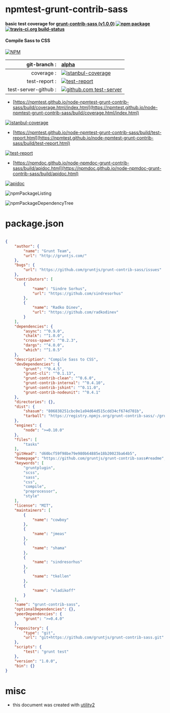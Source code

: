 # npmtest-grunt-contrib-sass

#### basic test coverage for  [grunt-contrib-sass (v1.0.0)](https://github.com/gruntjs/grunt-contrib-sass#readme)  [![npm package](https://img.shields.io/npm/v/npmtest-grunt-contrib-sass.svg?style=flat-square)](https://www.npmjs.org/package/npmtest-grunt-contrib-sass) [![travis-ci.org build-status](https://api.travis-ci.org/npmtest/node-npmtest-grunt-contrib-sass.svg)](https://travis-ci.org/npmtest/node-npmtest-grunt-contrib-sass)

#### Compile Sass to CSS

[![NPM](https://nodei.co/npm/grunt-contrib-sass.png?downloads=true&downloadRank=true&stars=true)](https://www.npmjs.com/package/grunt-contrib-sass)

| git-branch : | [alpha](https://github.com/npmtest/node-npmtest-grunt-contrib-sass/tree/alpha)|
|--:|:--|
| coverage : | [![istanbul-coverage](https://npmtest.github.io/node-npmtest-grunt-contrib-sass/build/coverage.badge.svg)](https://npmtest.github.io/node-npmtest-grunt-contrib-sass/build/coverage.html/index.html)|
| test-report : | [![test-report](https://npmtest.github.io/node-npmtest-grunt-contrib-sass/build/test-report.badge.svg)](https://npmtest.github.io/node-npmtest-grunt-contrib-sass/build/test-report.html)|
| test-server-github : | [![github.com test-server](https://npmtest.github.io/node-npmtest-grunt-contrib-sass/GitHub-Mark-32px.png)](https://npmtest.github.io/node-npmtest-grunt-contrib-sass/build/app/index.html) | | build-artifacts : | [![build-artifacts](https://npmtest.github.io/node-npmtest-grunt-contrib-sass/glyphicons_144_folder_open.png)](https://github.com/npmtest/node-npmtest-grunt-contrib-sass/tree/gh-pages/build)|

- [https://npmtest.github.io/node-npmtest-grunt-contrib-sass/build/coverage.html/index.html](https://npmtest.github.io/node-npmtest-grunt-contrib-sass/build/coverage.html/index.html)

[![istanbul-coverage](https://npmtest.github.io/node-npmtest-grunt-contrib-sass/build/screenCapture.buildCi.browser.%252Ftmp%252Fbuild%252Fcoverage.lib.html.png)](https://npmtest.github.io/node-npmtest-grunt-contrib-sass/build/coverage.html/index.html)

- [https://npmtest.github.io/node-npmtest-grunt-contrib-sass/build/test-report.html](https://npmtest.github.io/node-npmtest-grunt-contrib-sass/build/test-report.html)

[![test-report](https://npmtest.github.io/node-npmtest-grunt-contrib-sass/build/screenCapture.buildCi.browser.%252Ftmp%252Fbuild%252Ftest-report.html.png)](https://npmtest.github.io/node-npmtest-grunt-contrib-sass/build/test-report.html)

- [https://npmdoc.github.io/node-npmdoc-grunt-contrib-sass/build/apidoc.html](https://npmdoc.github.io/node-npmdoc-grunt-contrib-sass/build/apidoc.html)

[![apidoc](https://npmdoc.github.io/node-npmdoc-grunt-contrib-sass/build/screenCapture.buildCi.browser.%252Ftmp%252Fbuild%252Fapidoc.html.png)](https://npmdoc.github.io/node-npmdoc-grunt-contrib-sass/build/apidoc.html)

![npmPackageListing](https://npmtest.github.io/node-npmtest-grunt-contrib-sass/build/screenCapture.npmPackageListing.svg)

![npmPackageDependencyTree](https://npmtest.github.io/node-npmtest-grunt-contrib-sass/build/screenCapture.npmPackageDependencyTree.svg)



# package.json

```json

{
    "author": {
        "name": "Grunt Team",
        "url": "http://gruntjs.com/"
    },
    "bugs": {
        "url": "https://github.com/gruntjs/grunt-contrib-sass/issues"
    },
    "contributors": [
        {
            "name": "Sindre Sorhus",
            "url": "https://github.com/sindresorhus"
        },
        {
            "name": "Radko Dinev",
            "url": "https://github.com/radkodinev"
        }
    ],
    "dependencies": {
        "async": "^0.9.0",
        "chalk": "^1.0.0",
        "cross-spawn": "^0.2.3",
        "dargs": "^4.0.0",
        "which": "^1.0.5"
    },
    "description": "Compile Sass to CSS",
    "devDependencies": {
        "grunt": "^0.4.5",
        "grunt-cli": "^0.1.13",
        "grunt-contrib-clean": "^0.6.0",
        "grunt-contrib-internal": "^0.4.10",
        "grunt-contrib-jshint": "^0.11.0",
        "grunt-contrib-nodeunit": "^0.4.1"
    },
    "directories": {},
    "dist": {
        "shasum": "806838251cbc0e1a94d64d515cdd34cf674d701b",
        "tarball": "https://registry.npmjs.org/grunt-contrib-sass/-/grunt-contrib-sass-1.0.0.tgz"
    },
    "engines": {
        "node": ">=0.10.0"
    },
    "files": [
        "tasks"
    ],
    "gitHead": "d60bcf59f98be79e980b64885e18b20023ba64b5",
    "homepage": "https://github.com/gruntjs/grunt-contrib-sass#readme",
    "keywords": [
        "gruntplugin",
        "scss",
        "sass",
        "css",
        "compile",
        "preprocessor",
        "style"
    ],
    "license": "MIT",
    "maintainers": [
        {
            "name": "cowboy"
        },
        {
            "name": "jmeas"
        },
        {
            "name": "shama"
        },
        {
            "name": "sindresorhus"
        },
        {
            "name": "tkellen"
        },
        {
            "name": "vladikoff"
        }
    ],
    "name": "grunt-contrib-sass",
    "optionalDependencies": {},
    "peerDependencies": {
        "grunt": ">=0.4.0"
    },
    "repository": {
        "type": "git",
        "url": "git+https://github.com/gruntjs/grunt-contrib-sass.git"
    },
    "scripts": {
        "test": "grunt test"
    },
    "version": "1.0.0",
    "bin": {}
}
```



# misc
- this document was created with [utility2](https://github.com/kaizhu256/node-utility2)
